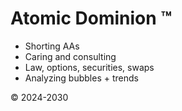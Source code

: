 # Atomic Dominion &#8482;
            
- Shorting AAs
- Caring and consulting
- Law, options, securities, swaps
- Analyzing bubbles + trends

&copy; 2024-2030